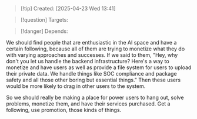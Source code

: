 
>[!tip] Created: [2025-04-23 Wed 13:41]

>[!question] Targets: 

>[!danger] Depends: 

We should find people that are enthusiastic in the AI space and have a certain following, because all of them are trying to monetize what they do with varying approaches and successes. If we said to them, "Hey, why don't you let us handle the backend infrastructure? Here's a way to monetize and have users as well as provide a file system for users to upload their private data. We handle things like SOC compliance and package safety and all those other boring but essential things." Then these users would be more likely to drag in other users to the system. 

So we should really be making a place for power users to hang out, solve problems, monetize them, and have their services purchased. Get a following, use promotion, those kinds of things. 